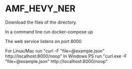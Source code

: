 # AMF_HEVY_NER

Download the files of the directory.

In a command line run docker-compose up

The web service listens on port 8000

For Linux/Mac run "curl -F "file=@example.json" http://localhost:8000/noop"
In Windows PS run "curl.exe -F "file=@example.json" http://localhost:8000/noop"
